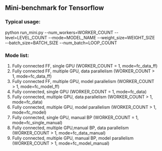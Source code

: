 ## Mini-benchmark for Tensorflow

### Typical usage:
python run_mini.py --num_workers=WORKER_COUNT --level=LEVEL_COUNT --mode=MODEL_NAME --weight_size=WEIGHT_SIZE --batch_size=BATCH_SIZE --num_batch=LOOP_COUNT

### Mode list:
1. Fully connected FF, single GPU (WORKER_COUNT = 1, mode=fc_data_ff)
2. Fully connected FF, multiple GPU, data parallelism  (WORKER_COUNT > 1, mode=fc_data_ff)
3. Fully connected FF, multiple GPU, model parallelism  (WORKER_COUNT > 1, mode=fc_model_ff)
4. Fully connected, single GPU (WORKER_COUNT = 1, mode=fc_data)
5. Fully connected, multiple GPU, data parallelism  (WORKER_COUNT > 1, mode=fc_data)
6. Fully connected, multiple GPU, model parallelism  (WORKER_COUNT > 1, mode=fc_model)
7. Fully connected, single GPU, manual BP (WORKER_COUNT = 1, mode=fc_single_manual)
8. Fully connected, multiple GPU,manual BP,  data parallelism  (WORKER_COUNT > 1, mode=fc_data_manual)
9. Fully connected, multiple GPU, manual BP, model parallelism  (WORKER_COUNT > 1, mode=fc_model_manual)
